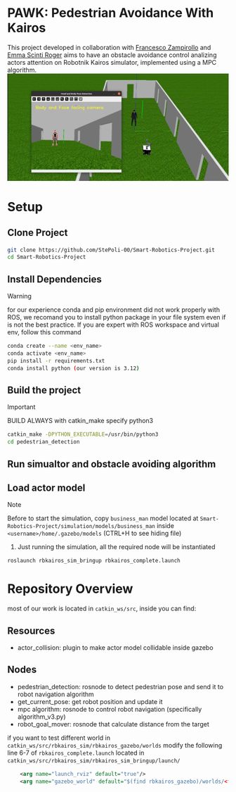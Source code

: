 # PAWK: Pedestrian Avoidance With Kairos

This project developed in collaboration with [Francesco Zampirollo](https://github.com/zampifre) and [Emma Scinti Roger](https://github.com/Emmascinti) aims to have an obstacle avoidance control analizing actors attention on Robotnik Kairos simulator, implemented using a MPC algorithm. 
<img src="res/pawk.png">
# Setup

## Clone Project
```sh
git clone https://github.com/StePoli-00/Smart-Robotics-Project.git
cd Smart-Robotics-Project
```
## Install Dependencies
>[!WARNING] 
> for our experience conda and pip environment did not work properly with ROS, we recomand you to install python package in your file system even if is not the
best practice. If you are expert with ROS workspace and virtual env, follow this command
```sh
conda create --name <env_name>
conda activate <env_name>
pip install -r requirements.txt
conda install python (our version is 3.12)
```
## Build the project
> [!IMPORTANT]
> BUILD ALWAYS with catkin_make specify python3
```sh
catkin_make -DPYTHON_EXECUTABLE=/usr/bin/python3
cd pedestrian_detection
```

## Run simualtor and obstacle avoiding algorithm
## Load actor model
> [!NOTE]
> Before to start the simulation, copy `business_man` model located at `Smart-Robotics-Project/simulation/models/business_man` inside `<username>/home/.gazebo/models` (CTRL+H to see hiding file)

1. Just running the simulation, all the required node will be instantiated 
```sh
roslaunch rbkairos_sim_bringup rbkairos_complete.launch
```

# Repository Overview
most of our work is located in `catkin_ws/src`, inside you can find:

## Resources
* actor_collision: plugin to make actor model collidable inside gazebo

## Nodes
* pedestrian_detection: rosnode to detect pedestrian pose and send it to robot navigation algorithm
* get_current_pose: get robot position  and update it
* mpc algorithm: rosnode to control robot navigation (specifically algorithm_v3.py)
* robot_goal_mover: rosnode that calculate distance from the target


if you want to test different world in `catkin_ws/src/rbkairos_sim/rbkairos_gazebo/worlds` modify the following line  6-7 of `rbkairos_complete.launch` located in `catkin_ws/src/rbkairos_sim/rbkairos_sim_bringup/launch/`

```xml
    <arg name="launch_rviz" default="true"/>
    <arg name="gazebo_world" default="$(find rbkairos_gazebo)/worlds/<filename></filename>.world"/>
```





